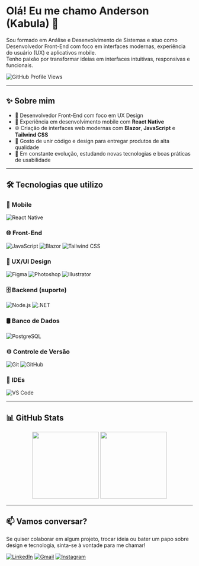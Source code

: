 # Olá! Eu me chamo Anderson (Kabula) 👋

Sou formado em Análise e Desenvolvimento de Sistemas e atuo como Desenvolvedor Front-End com foco em interfaces modernas, experiência do usuário (UX) e aplicativos mobile.  
Tenho paixão por transformar ideias em interfaces intuitivas, responsivas e funcionais.

![GitHub Profile Views](https://komarev.com/ghpvc/?username=Kabula21&style=flat&color=blue)

---

## ✨ Sobre mim

- 🎨 Desenvolvedor Front-End com foco em UX Design  
- 📱 Experiência em desenvolvimento mobile com **React Native**  
- 🌐 Criação de interfaces web modernas com **Blazor**, **JavaScript** e **Tailwind CSS**  
- 🧠 Gosto de unir código e design para entregar produtos de alta qualidade  
- 🚀 Em constante evolução, estudando novas tecnologias e boas práticas de usabilidade  

---

## 🛠 Tecnologias que utilizo

### 📱 Mobile
![React Native](https://img.shields.io/badge/-React%20Native-61DAFB?style=flat&logo=react&logoColor=white)

### 🌐 Front-End
![JavaScript](https://img.shields.io/badge/-JavaScript-F7DF1E?style=flat&logo=javascript&logoColor=black)
![Blazor](https://img.shields.io/badge/-Blazor-512BD4?style=flat&logo=blazor&logoColor=white)
![Tailwind CSS](https://img.shields.io/badge/-Tailwind%20CSS-06B6D4?style=flat&logo=tailwind-css&logoColor=white)

### 🧩 UX/UI Design
![Figma](https://img.shields.io/badge/-Figma-F24E1E?style=flat&logo=figma&logoColor=white)
![Photoshop](https://img.shields.io/badge/-Photoshop-31A8FF?style=flat&logo=adobe-photoshop&logoColor=white)
![Illustrator](https://img.shields.io/badge/-Illustrator-FF9A00?style=flat&logo=adobe-illustrator&logoColor=white)

### 🗄 Backend (suporte)
![Node.js](https://img.shields.io/badge/-Node.js-339933?style=flat&logo=node.js&logoColor=white)
![.NET](https://img.shields.io/badge/-.NET-512BD4?style=flat&logo=dotnet&logoColor=white)

### 🛢 Banco de Dados
![PostgreSQL](https://img.shields.io/badge/-PostgreSQL-4169E1?style=flat&logo=postgresql&logoColor=white)

### ⚙️ Controle de Versão
![Git](https://img.shields.io/badge/-Git-F05032?style=flat&logo=git&logoColor=white)
![GitHub](https://img.shields.io/badge/-GitHub-181717?style=flat&logo=github&logoColor=white)

### 🧰 IDEs
![VS Code](https://img.shields.io/badge/-Visual%20Studio%20Code-007ACC?style=flat&logo=visual-studio-code&logoColor=white)

---

## 📊 GitHub Stats

<div align="center">
  <img height="180em" src="https://github-readme-stats.vercel.app/api?username=SeuUsuarioAqui&show_icons=true&theme=radical&include_all_commits=true&count_private=true"/>
  <img height="180em" src="https://github-readme-stats.vercel.app/api/top-langs/?username=SeuUsuarioAqui&layout=compact&langs_count=7&theme=radical"/>
</div>

---

## 📫 Vamos conversar?

Se quiser colaborar em algum projeto, trocar ideia ou bater um papo sobre design e tecnologia, sinta-se à vontade para me chamar!

[![LinkedIn](https://img.shields.io/badge/-LinkedIn-0A66C2?style=for-the-badge&logo=linkedin&logoColor=white)](https://www.linkedin.com/in/anderson-kabula/)
[![Gmail](https://img.shields.io/badge/-Gmail-D14836?style=for-the-badge&logo=gmail&logoColor=white)](mailto:kabulahomestudio@gmail.com)
[![Instagram](https://img.shields.io/badge/-Instagram-E4405F?style=for-the-badge&logo=instagram&logoColor=white)](https://www.instagram.com/kabula_/)
